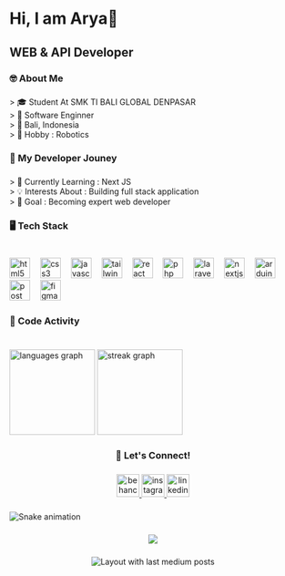 <h1 align="left">Hi, I am Arya👋</h1>

###

<h2 align="left">WEB & API Developer</h2>

###

<h3 align="left">🤓 About Me</h3>

###

<p align="left">> 🎓 Student At SMK TI BALI GLOBAL DENPASAR<br>> 🔧 Software Enginner<br>> 📍 Bali, Indonesia<br>> 🤖 Hobby : Robotics</p>

###

<h3 align="left">🚀 My Developer Jouney</h3>

###

<p align="left">> 🌱 Currently Learning : Next JS<br>> 💡 Interests About : Building full stack application<br>> 🎯 Goal : Becoming expert web developer</p>

###

<h3 align="left">🖥️ Tech Stack</h3>

###

<br clear="both">

<div align="left">
  <img src="https://img.shields.io/badge/HTML5-E34F26?logo=html5&logoColor=white&style=for-the-badge" height="36" alt="html5 logo"  />
  <img width="10" />
  <img src="https://img.shields.io/badge/CSS3-1572B6?logo=css3&logoColor=white&style=for-the-badge" height="36" alt="css3 logo"  />
  <img width="10" />
  <img src="https://img.shields.io/badge/JavaScript-F7DF1E?logo=javascript&logoColor=black&style=for-the-badge" height="36" alt="javascript logo"  />
  <img width="10" />
  <img src="https://img.shields.io/badge/Tailwind CSS-06B6D4?logo=tailwindcss&logoColor=black&style=for-the-badge" height="36" alt="tailwindcss logo"  />
  <img width="10" />
  <img src="https://img.shields.io/badge/React-61DAFB?logo=react&logoColor=black&style=for-the-badge" height="36" alt="react logo"  />
  <img width="10" />
  <img src="https://img.shields.io/badge/PHP-777BB4?logo=php&logoColor=black&style=for-the-badge" height="36" alt="php logo"  />
  <img width="10" />
  <img src="https://img.shields.io/badge/Laravel-FF2D20?logo=laravel&logoColor=white&style=for-the-badge" height="36" alt="laravel logo"  />
  <img width="10" />
  <img src="https://img.shields.io/badge/Next.js-000000?logo=nextdotjs&logoColor=white&style=for-the-badge" height="36" alt="nextjs logo"  />
  <img width="10" />
  <img src="https://img.shields.io/badge/Arduino-00979D?logo=arduino&logoColor=white&style=for-the-badge" height="36" alt="arduino logo"  />
  <img width="10" />
  <img src="https://img.shields.io/badge/Postman-FF6C37?logo=postman&logoColor=black&style=for-the-badge" height="36" alt="postman logo"  />
  <img width="10" />
  <img src="https://img.shields.io/badge/Figma-F24E1E?logo=figma&logoColor=white&style=for-the-badge" height="36" alt="figma logo"  />
</div>

###

<h3 align="left">🌟 Code Activity</h3>

###

<br clear="both">

<div align="left">
  <img src="https://github-readme-stats.vercel.app/api/top-langs?username=aryndraa&locale=en&hide_title=false&layout=compact&card_width=320&langs_count=4&theme=aura&hide_border=false&order=2" height="150" alt="languages graph"  />
  <img src="https://streak-stats.demolab.com?user=aryndraa&locale=en&mode=weekly&theme=aura&hide_border=false&border_radius=5&order=3" height="150" alt="streak graph"  />
</div>

###

<h3 align="center">🤝 Let's Connect!</h3>

###

<div align="center">
  <a href="https://www.behance.net/arygrapdesign" target="_blank">
    <img src="https://img.shields.io/static/v1?message=Behance&logo=behance&label=&color=1769ff&logoColor=white&labelColor=&style=for-the-badge" height="40" alt="behance logo"  />
  </a>
  <a href="https://www.instagram.com/aryandrxx/" target="_blank">
    <img src="https://img.shields.io/static/v1?message=Instagram&logo=instagram&label=&color=E4405F&logoColor=white&labelColor=&style=for-the-badge" height="40" alt="instagram logo"  />
  </a>
  <a href="https://www.linkedin.com/in/mahendra-arya-12a6a130b/?trk=opento_sprofile_details" target="_blank">
    <img src="https://img.shields.io/static/v1?message=LinkedIn&logo=linkedin&label=&color=0077B5&logoColor=white&labelColor=&style=for-the-badge" height="40" alt="linkedin logo"  />
  </a>
</div>

###

<img src="https://raw.githubusercontent.com/aryndraa/aryndraa/output/snake.svg" alt="Snake animation" />

###

<div align="center">
  <img src="https://profile-counter.glitch.me/aryndraa/count.svg?"  />
</div>

###

<div align="center">
  <img src="https://github-read-medium-git-main.pahlevikun.vercel.app/latest?limit=2&username=aryndraa" alt="Layout with last medium posts"  />
</div>

###
